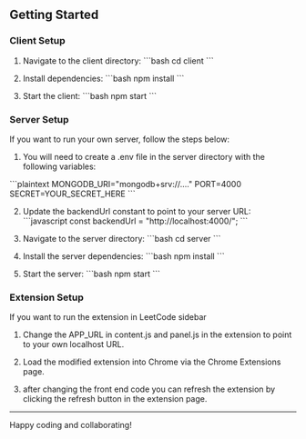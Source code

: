 ## Getting Started

### Client Setup

1. Navigate to the client directory:
   \`\`\`bash
   cd client
   \`\`\`

2. Install dependencies:
   \`\`\`bash
   npm install
   \`\`\`

3. Start the client:
   \`\`\`bash
   npm start
   \`\`\`

### Server Setup

If you want to run your own server, follow the steps below:

1. You will need to create a .env file in the server directory with the following variables:

\`\`\`plaintext
MONGODB_URI="mongodb+srv://...."
PORT=4000
SECRET=YOUR_SECRET_HERE
\`\`\`

2. Update the backendUrl constant to point to your server URL:
   \`\`\`javascript
   const backendUrl = "http://localhost:4000/";
   \`\`\`

3. Navigate to the server directory:
   \`\`\`bash
   cd server
   \`\`\`

4. Install the server dependencies:
   \`\`\`bash
   npm install
   \`\`\`

5. Start the server:
   \`\`\`bash
   npm start
   \`\`\`

### Extension Setup

If you want to run the extension in LeetCode sidebar

1. Change the APP_URL in content.js and panel.js in the extension to point to your own localhost URL.

2. Load the modified extension into Chrome via the Chrome Extensions page.

3. after changing the front end code you can refresh the extension by clicking the refresh button in the extension page.

---

Happy coding and collaborating!
